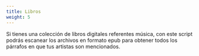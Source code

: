 ```yaml
---
title: Libros
weight: 5
---
```


Si tienes una colección de libros digitales referentes música, con este script podrás escanear los archivos en formato epub para obtener todos los párrafos en que tus artistas son mencionados.

